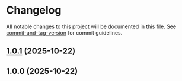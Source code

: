 # Changelog

All notable changes to this project will be documented in this file. See [commit-and-tag-version](https://github.com/absolute-version/commit-and-tag-version) for commit guidelines.

## [1.0.1](///compare/1.0.0...1.0.1) (2025-10-22)

## 1.0.0 (2025-10-22)
